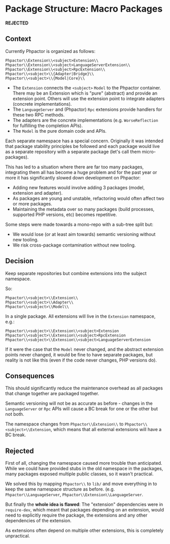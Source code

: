 Package Structure: Macro Packages
=================================

**REJECTED**

Context
-------

Currently Phpactor is organized as follows:

```
Phpactor\\Extension\\<subject>Extension\\
Phpactor\\Extension\\<subject>LanguageServerExtension\\
Phpactor\\Extension\\<subject>RpcExtension\\
Phpactor\\<subject>\\{Adapter|Bridge}\\
Phpactor\\<subject>\\{Model|Core}\\
```

- The `Extension` connects the `<subject>` `Model` to the Phpactor
  container. There may be an Extension which is "pure" (abstract) and provide
  an extension point. Others will use the extension point to integrate
  adapters (concrete implementations).
- The `LanguageServer` and (Phpactor) `Rpc` extensions provide handlers for
  these two RPC methods.
- The adapters are the concrete implementations (e.g. `WorseReflection` for
  fulfilling the completion APIs).
- The `Model` is the pure domain code and APIs.

Each separate namespace has a special concern. Originally it was intended that
package stability principles be followed and each package would live as a
separate repository with a separate package (let's call them micro-packages).

This has led to a situation where there are far too many packages, integrating
them all has become a huge problem and for the past year or more it has
significantly slowed down development on Phpactor:

- Adding new features would involve adding 3 packages (model, extension and
  adapter).
- As packages are young and unstable, refactoring would often affect two or
  more packages.
- Maintaining the metadata over so many packages (build processes, supported
  PHP versions, etc) becomes repetitive.

Some steps were made towards a mono-repo with a sub-tree split but:

- We would lose (or at least aim towards) semantic versioning without new
  tooling.
- We risk cross-package contamination without new tooling.

Decision
--------

Keep separate repositories but combine extensions into the subject namespace.

So:

```
Phpactor\\<subject>\\Extension\\
Phpactor\\<subject>\\Adapter\\
Phpactor\\<subject>\\Model\\
```

In a single package. All extensions will live in the `Extension` namespace,
e.g.:

```
Phpactor\\<subject>\\Extension\\<subject>Extension
Phpactor\\<subject>\\Extension\\<subject>RpcExtension
Phpactor\\<subject>\\Extension\\<subject>LanguageServerExtension
```

If it were the case that the `Model` never changed, and the abstract extension
points never changed, it would be fine to have separate packages, but reality
is not like this (even if the code never changes, PHP versions do).

Consequences
------------

This should significantly reduce the maintenance overhead as all packages
that change together are packaged together. 

Semantic versioning will not be as accurate as before - changes in the
`LanguageServer` or `Rpc` APIs will cause a BC break for one or the other
but not both.

The namespace changes from `Phpactor\\Extension\\` to
`Phpactor\\<subject>\\Extension`, which means that all external extensions
will have a BC break.

Rejected
--------

First of all, changing the namespace caused more trouble than anticipated.
While we could have provided stubs in the old namespace in the packages, many
packages exposed multiple public classes, so it wasn't practical.

We solved this by mapping `Phpactor\\` to `lib/` and move everything in to keep the
same namespace structure as before. (e.g. `Phpactor\\LanguageServer`,
`Phpactor\\Extension\\LanguageServer`.

But finally the **whole idea is flawed**: The "extension" dependencies were in
`require-dev`, which meant that packages depending on an extension, would need
to explicitly require the package, the extensions and any other dependencies of
the extension.

As extensions often depend on multiple other extensions, this is completely
unpractical.
